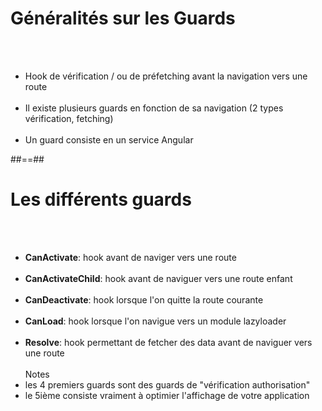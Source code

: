 <!-- .slide: class="sfeir-basic-slide" -->
# Généralités sur les Guards
<br><br>
- Hook de vérification / ou de préfetching avant la navigation vers une route <br><br>
- Il existe plusieurs guards en fonction de sa navigation (2 types vérification, fetching)<br><br>
- Un guard consiste en un service Angular

##==##

<!-- .slide: class="sfeir-basic-slide" -->
# Les différents guards
<br><br>
- __CanActivate__: hook avant de naviger vers une route<br><br>
- __CanActivateChild__: hook avant de naviguer vers une route enfant<br><br>
- __CanDeactivate__: hook lorsque l'on quitte la route courante<br><br>
- __CanLoad__: hook lorsque l'on navigue vers un module lazyloader<br><br>
- __Resolve__:  hook permettant de fetcher des data avant de naviguer vers une route<br><br>
Notes
- les 4 premiers guards sont des guards de "vérification authorisation"
- le 5ième consiste vraiment à optimier l'affichage de votre application

